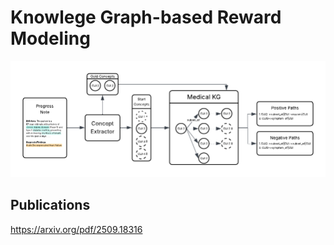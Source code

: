 # Knowlege Graph-based Reward Modeling

![Path workflow image](PathExtractWorkflow.png)

## Publications

https://arxiv.org/pdf/2509.18316
